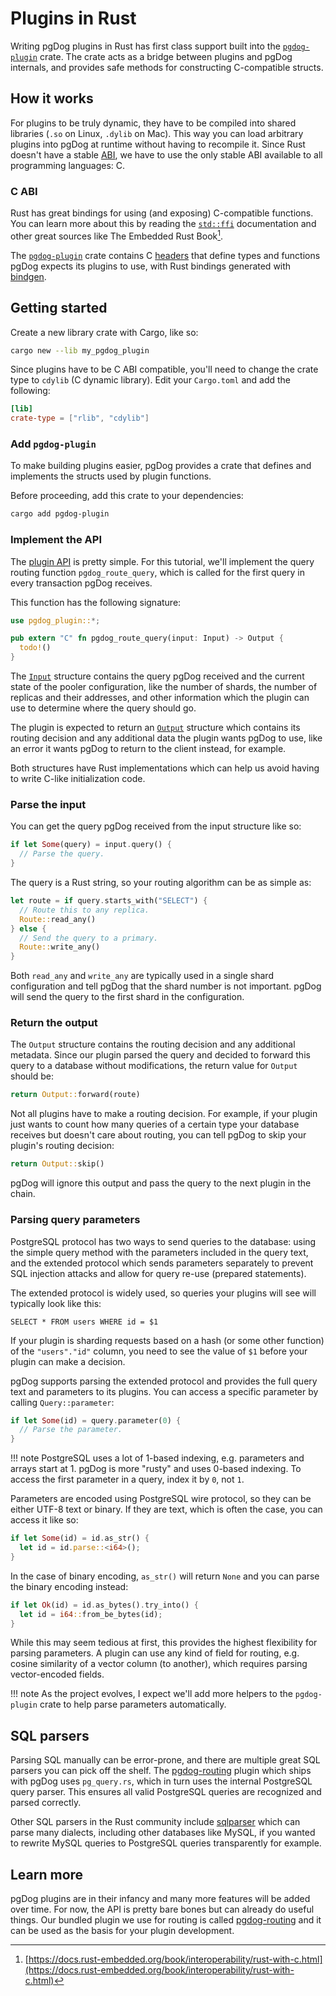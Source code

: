 # Plugins in Rust

Writing pgDog plugins in Rust has first class support built into the [`pgdog-plugin`](https://github.com/levkk/pgdog/tree/main/pgdog-plugin) crate. The crate acts
as a bridge between plugins and pgDog internals, and provides safe methods for constructing C-compatible structs.

## How it works

For plugins to be truly dynamic, they have to be compiled into shared libraries (`.so` on Linux, `.dylib` on Mac). This way you can load arbitrary plugins into pgDog at runtime without having to recompile it. Since Rust doesn't have a stable [ABI](https://en.wikipedia.org/wiki/Application_binary_interface), we have to use the only stable ABI available to all programming languages: C.

### C ABI

Rust has great bindings for using (and exposing) C-compatible functions. You can learn more about this by reading the [`std::ffi`](https://doc.rust-lang.org/stable/std/ffi/index.html) documentation and other great sources like The Embedded Rust Book[^1].

The [`pgdog-plugin`](https://github.com/levkk/pgdog/tree/main/pgdog-plugin) crate contains C [headers](https://github.com/levkk/pgdog/tree/main/pgdog-plugin/include) that define
types and functions pgDog expects its plugins to use, with Rust bindings generated with [bindgen](https://docs.rs/bindgen/latest/bindgen/).

[^1]: [https://docs.rust-embedded.org/book/interoperability/rust-with-c.html](https://docs.rust-embedded.org/book/interoperability/rust-with-c.html)


## Getting started

Create a new library crate with Cargo, like so:

```bash
cargo new --lib my_pgdog_plugin
```

Since plugins have to be C ABI compatible, you'll need to change the crate type to `cdylib` (C dynamic library).
Edit your `Cargo.toml` and add the following:

```toml
[lib]
crate-type = ["rlib", "cdylib"]
```

### Add `pgdog-plugin`

To make building plugins easier, pgDog provides a crate that defines and implements the structs used by
plugin functions.

Before proceeding, add this crate to your dependencies:

```bash
cargo add pgdog-plugin
```

### Implement the API

The [plugin API](../plugins/index.md) is pretty simple. For this tutorial, we'll implement the query routing function `pgdog_route_query`, which is called for the first query in every transaction pgDog receives.


This function has the following signature:

```rust
use pgdog_plugin::*;

pub extern "C" fn pgdog_route_query(input: Input) -> Output {
  todo!()
}
```

The [`Input`](https://docs.rs/pgdog-plugin/latest/pgdog_plugin/input/index.html) structure contains the query pgDog received and the current state of the pooler configuration, like
the number of shards, the number of replicas and their addresses, and other information which the plugin can use
to determine where the query should go. 

The plugin is expected to return an [`Output`](https://docs.rs/pgdog-plugin/latest/pgdog_plugin/output/index.html) structure which contains its routing decision and any additional data
the plugin wants pgDog to use, like an error it wants pgDog to return to the client instead, for example.

Both structures have Rust implementations which can help us avoid having to write C-like initialization code.

### Parse the input

You can get the query pgDog received from the input structure like so:

```rust
if let Some(query) = input.query() {
  // Parse the query.
}
```

The query is a Rust string, so your routing algorithm can be as simple as:

```rust
let route = if query.starts_with("SELECT") {
  // Route this to any replica.
  Route::read_any()
} else {
  // Send the query to a primary.
  Route::write_any()
}
```

Both `read_any` and `write_any` are typically used in a single shard configuration and tell pgDog
that the shard number is not important. pgDog will send the query to the first shard in the configuration.

### Return the output

The `Output` structure contains the routing decision and any additional metadata. Since our plugin parsed the query and decided to forward this query to a database without modifications, the return value for `Output` should be:

```rust
return Output::forward(route)
```

Not all plugins have to make a routing decision. For example, if your plugin just wants to count how many queries of a certain type your database receives but doesn't care about routing, you can tell pgDog to skip your plugin's routing decision:

```rust
return Output::skip()
```

pgDog will ignore this output and pass the query to the next plugin in the chain.

### Parsing query parameters

PostgreSQL protocol has two ways to send queries to the database: using the simple query method with the parameters
included in the query text, and the extended protocol which sends parameters separately to prevent SQL injection attacks and allow for query re-use (prepared statements).

The extended protocol is widely used, so queries your plugins will see will typically look like this:

```postgresql
SELECT * FROM users WHERE id = $1
```

If your plugin is sharding requests based on a hash (or some other function) of the `"users"."id"` column, you need
to see the value of `$1` before your plugin can make a decision.

pgDog supports parsing the extended protocol and provides the full query text and parameters to its plugins. You can access a specific parameter by calling `Query::parameter`:

```rust
if let Some(id) = query.parameter(0) {
  // Parse the parameter.
}
```

!!! note
    PostgreSQL uses a lot of 1-based indexing, e.g. parameters and arrays
    start at 1. pgDog is more "rusty" and uses 0-based indexing. To access the first
    parameter in a query, index it by `0`, not `1`.

Parameters are encoded using PostgreSQL wire protocol, so they can be either UTF-8 text or binary. If they are text,
which is often the case, you can access it like so:

```rust
if let Some(id) = id.as_str() {
  let id = id.parse::<i64>();
}
```

In the case of binary encoding, `as_str()` will return `None` and you can parse the binary encoding instead:

```rust
if let Ok(id) = id.as_bytes().try_into() {
  let id = i64::from_be_bytes(id);
}
```

While this may seem tedious at first, this provides the highest flexibility for parsing parameters. A plugin
can use any kind of field for routing, e.g. cosine similarity of a vector column (to another), which requires
parsing vector-encoded fields.

!!! note
    As the project evolves, I expect we'll add
    more helpers to the `pgdog-plugin` crate to help parse
    parameters automatically.


## SQL parsers

Parsing SQL manually can be error-prone, and there are multiple great SQL parsers you can pick off the shelf. The [pgdog-routing](https://github.com/levkk/pgdog/tree/main/plugins/pgdog-routing) plugin which ships with pgDog uses `pg_query.rs`, which in turn uses the internal PostgreSQL query
parser. This ensures all valid PostgreSQL queries are recognized and parsed correctly.

Other SQL parsers in the Rust community include [sqlparser](https://docs.rs/sqlparser/latest/sqlparser/) which
can parse many dialects, including other databases like MySQL, if you wanted to rewrite MySQL queries to PostgreSQL queries transparently for example.

## Learn more

pgDog plugins are in their infancy and many more features will be added over time. For now, the API
is pretty bare bones but can already do useful things. Our bundled plugin we use for routing is called
[pgdog-routing](https://github.com/levkk/pgdog/tree/main/plugins/pgdog-routing) and it can be used
as the basis for your plugin development.

